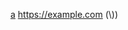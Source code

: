 [ref]: https://example.com (bar)
[other-ref]: https://example.com (Shakespeare's "Romeo and Juliet" is a famous play)

[a]: https://example.com "\""
[a]: https://example.com '\"'
[a]: https://example.com (\")

[a]: https://example.com "\'"
[a]: https://example.com '\''
[a]: https://example.com (\')

[a]: https://example.com "\'"
[a]: https://example.com '\)'
[a]: https://example.com (\))

<!-- mis-parsing, `\` are missing: -->

[a]: https://example.com "\\\""
[a]: https://example.com '\\\''
[a] https://example.com (\\\))

[a]: https://example.com "\\'"
[a]: https://example.com '\\"'
[a]: https://example.com (\\")

